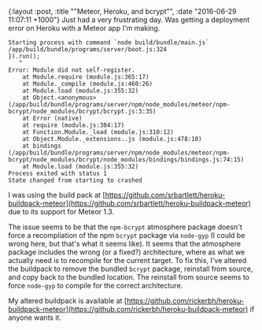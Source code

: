 {:layout :post, :title "\"Meteor, Heroku, and bcrypt\"", :date "2016-06-29 11:07:11 +1000"}
Just had a very frustrating day. Was getting a deployment error on Heroku with a Meteor app I'm making.

```
Starting process with command `node build/bundle/main.js`
/app/build/bundle/programs/server/boot.js:324
}).run();
   ^
Error: Module did not self-register.
    at Module.require (module.js:365:17)
    at Module._compile (module.js:460:26)
    at Module.load (module.js:355:32)
    at Object.<anonymous> (/app/build/bundle/programs/server/npm/node_modules/meteor/npm-bcrypt/node_modules/bcrypt/bcrypt.js:3:35)
    at Error (native)
    at require (module.js:384:17)
    at Function.Module._load (module.js:310:12)
    at Object.Module._extensions..js (module.js:478:10)
    at bindings (/app/build/bundle/programs/server/npm/node_modules/meteor/npm-bcrypt/node_modules/bcrypt/node_modules/bindings/bindings.js:74:15)
    at Module.load (module.js:355:32)
Process exited with status 1
State changed from starting to crashed
```

I was using the build pack at [https://github.com/srbartlett/heroku-buildpack-meteor](https://github.com/srbartlett/heroku-buildpack-meteor) due to its support for Meteor 1.3.

The issue seems to be that the `npm-bcrypt` atmosphere package doesn't force a recompliation of the npm `bcrypt` package via `node-gyp` (I could be wrong here, but that's what it seems like). It seems that the atmosphere package includes the wrong (or a fixed?) architecture, where as what we actually need is to recompile for the current target. To fix this, I've altered the buildpack to remove the bundled `bcrypt` package, reinstall from source, and copy back to the bundled location. The reinstall from source seems to force `node-gyp` to compile for the correct architecture.

My altered buildpack is available at [https://github.com/rickerbh/heroku-buildpack-meteor](https://github.com/rickerbh/heroku-buildpack-meteor) if anyone wants it.

